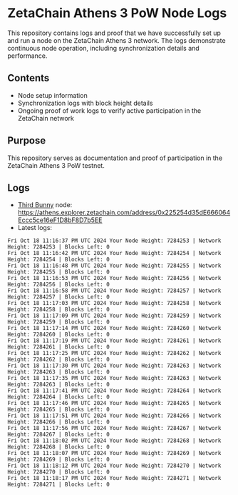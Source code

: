 # ZetaChain Athens 3 PoW Node Logs
This repository contains logs and proof that we have successfully set up and run a node on the ZetaChain Athens 3 network. The logs demonstrate continuous node operation, including synchronization details and performance.

## Contents
- Node setup information
- Synchronization logs with block height details
- Ongoing proof of work logs to verify active participation in the ZetaChain network

## Purpose
This repository serves as documentation and proof of participation in the ZetaChain Athens 3 PoW testnet.

## Logs

- [Third Bunny](https://thirdbunny.xyz/) node: https://athens.explorer.zetachain.com/address/0x225254d35dE666064Eccc5ce16eF1D8bF8D7b5EE
- Latest logs:
```
Fri Oct 18 11:16:37 PM UTC 2024 Your Node Height: 7284253 | Network Height: 7284253 | Blocks Left: 0
Fri Oct 18 11:16:42 PM UTC 2024 Your Node Height: 7284254 | Network Height: 7284254 | Blocks Left: 0
Fri Oct 18 11:16:48 PM UTC 2024 Your Node Height: 7284255 | Network Height: 7284255 | Blocks Left: 0
Fri Oct 18 11:16:53 PM UTC 2024 Your Node Height: 7284256 | Network Height: 7284256 | Blocks Left: 0
Fri Oct 18 11:16:58 PM UTC 2024 Your Node Height: 7284257 | Network Height: 7284257 | Blocks Left: 0
Fri Oct 18 11:17:03 PM UTC 2024 Your Node Height: 7284258 | Network Height: 7284258 | Blocks Left: 0
Fri Oct 18 11:17:09 PM UTC 2024 Your Node Height: 7284259 | Network Height: 7284259 | Blocks Left: 0
Fri Oct 18 11:17:14 PM UTC 2024 Your Node Height: 7284260 | Network Height: 7284260 | Blocks Left: 0
Fri Oct 18 11:17:19 PM UTC 2024 Your Node Height: 7284261 | Network Height: 7284261 | Blocks Left: 0
Fri Oct 18 11:17:25 PM UTC 2024 Your Node Height: 7284262 | Network Height: 7284262 | Blocks Left: 0
Fri Oct 18 11:17:30 PM UTC 2024 Your Node Height: 7284263 | Network Height: 7284263 | Blocks Left: 0
Fri Oct 18 11:17:35 PM UTC 2024 Your Node Height: 7284263 | Network Height: 7284263 | Blocks Left: 0
Fri Oct 18 11:17:41 PM UTC 2024 Your Node Height: 7284264 | Network Height: 7284264 | Blocks Left: 0
Fri Oct 18 11:17:46 PM UTC 2024 Your Node Height: 7284265 | Network Height: 7284265 | Blocks Left: 0
Fri Oct 18 11:17:51 PM UTC 2024 Your Node Height: 7284266 | Network Height: 7284266 | Blocks Left: 0
Fri Oct 18 11:17:56 PM UTC 2024 Your Node Height: 7284267 | Network Height: 7284267 | Blocks Left: 0
Fri Oct 18 11:18:02 PM UTC 2024 Your Node Height: 7284268 | Network Height: 7284268 | Blocks Left: 0
Fri Oct 18 11:18:07 PM UTC 2024 Your Node Height: 7284269 | Network Height: 7284269 | Blocks Left: 0
Fri Oct 18 11:18:12 PM UTC 2024 Your Node Height: 7284270 | Network Height: 7284270 | Blocks Left: 0
Fri Oct 18 11:18:17 PM UTC 2024 Your Node Height: 7284271 | Network Height: 7284271 | Blocks Left: 0
```
